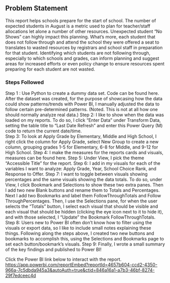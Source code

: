 ## Problem Statement

This report helps schools prepare for the start of school. The number of expected students in August is a metric used to plan for teacher/staff allocations let alone a number of other resources. Unexpected student “No Shows” can highly impact this planning. What’s more, each student that does not follow through and attend the school they were offered a seat to translates to wasted resources by registrars and school staff in preparation for that student. Identifying which students are not following through, especially to which schools and grades, can inform planning and suggest areas for increased efforts or even policy change to ensure resources spent preparing for each student are not wasted.    

### Steps Followed

  Step 1 : Use Python to create a dummy data set. Code can be found here. After the dataset was created, for the purpose of showcasing how the data could show patterns/trends with Power BI, I manually adjusted the data to follow certain pre-determined patterns. (Noted. This is not at all how one should normally analyze real data.)
  Step 2: I like to show when the data was loaded on my reports. To do so, I click “Enter Data” under Transform Data, setting the table title to “Last Date Refresh” and enter this Power Query (M) code to return the current date/time.  
  Step 3: To look at Apply Grade by Elementary, Middle and High School, I right click the column for Apply Grade, select New Group to create a new column, grouping grades 1-5 for Elementary, 6-8 for Middle, and 9-12 for High School. 
  Step 4: I make the measures for the reports cards and visuals, measures can be found here. 
  Step 5: Under View, I pick the theme “Accessible Title” for the report. 
  Step 6: I add in my visuals for each of the variables I want to analyze: Apply Grade, Year, School Choice Rank, and Response to Offer. 
  Step 7: I want to toggle between visuals showing percentages and the same visuals showing the data totals. To do so, under View, I click Bookmark and Selections to show these two extra panes. Then I add two new Blank buttons and rename them to Totals and Percentages. Next I add two Bookmarks and label them FollowThroughTotals and Follow ThroughPercentages. Then, I use the Selections pane, for when the user selects the “Totals” button, I select each visual that should be visible and each visual that should be hidden (clicking the eye icon next to it to hide it), and with those selected, I “Update” the Bookmark FollowThroughTotals. 
  Step 8: Users new to Power BI often don’t know how to filter using the visuals or export data, so I like to include small notes explaining these things. Following along the steps above, I created two new buttons and bookmarks to accomplish this, using the Selections and Bookmarks page to set each button/bookmark’s visuals. 
  Step 9: Finally, I wrote a small summary of the key findings and published to Power BI!

Click the Power BI link below to interact with the report.
https://app.powerbi.com/reportEmbed?reportId=4657b604-ccd2-4350-966a-7c5dbda945a3&autoAuth=true&ctid=846a16a1-a7b3-46bf-8274-29f7edceec4d
